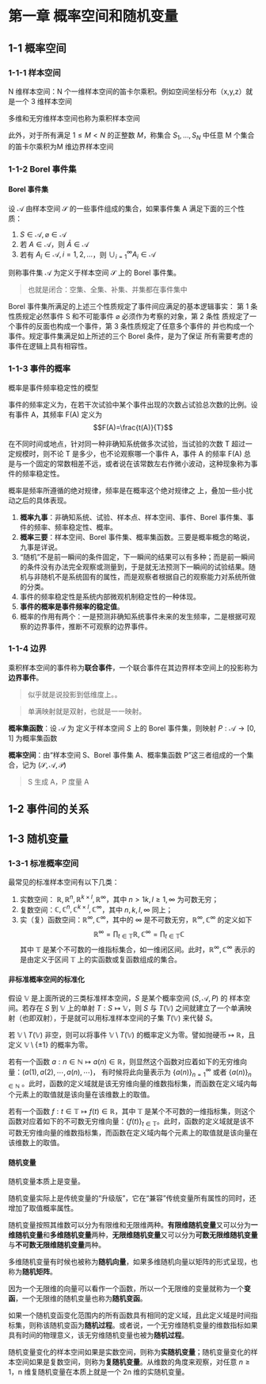 # 第一章 概率空间和随机变量

## 1-1 概率空间

### 1-1-1 样本空间

N 维样本空间：N 个一维样本空间的笛卡尔乘积。例如空间坐标分布（x,y,z）就是一个 3 维样本空间

多维和无穷维样本空间也称为乘积样本空间

此外，对于所有满足 $1\leq M<N$ 的正整数 $M$，称集合 $S_1,\dots, S_N$ 中任意
M 个集合的笛卡尔乘积为M 维边界样本空间

### 1-1-2 Borel 事件集

#### Borel 事件集

设 $\mathcal{A}$ 由样本空间 $\mathcal{S}$ 的一些事件组成的集合，如果事件集 A 满足下面的三个性质：
1. $S\in \mathcal{A}, \varnothing\in \mathcal{A}$
2. 若 $A\in \mathcal{A}$，则 $\bar{A}\in\mathcal{A}$
3. 若有 $A_i\in\mathcal{A}, i=1,2,\dots$，则 $\cup_{i=1}^{\infty}A_i\in\mathcal{A}$

则称事件集 $\mathcal{A}$ 为定义于样本空间 $\mathcal{S}$ 上的 Borel 事件集。

> 也就是闭合：空集、全集、补集、并集都在事件集中

Borel 事件集所满足的上述三个性质规定了事件间应满足的基本逻辑事实：
第 1 条性质规定必然事件 S 和不可能事件 $\varnothing$ 必须作为考察的对象，第 2 条性
质规定了一个事件的反面也构成一个事件，第 3 条性质规定了任意多个事件的
并也构成一个事件。规定事件集满足如上所述的三个 Borel 条件，是为了保证
所有需要考虑的事件在逻辑上具有相容性。

### 1-1-3 事件的概率

概率是事件频率稳定性的模型

事件的频率定义为，在若干次试验中某个事件出现的次数占试验总次数的比例。设有事件 A，其频率 F(A) 定义为
$$F(A)=\frac{t(A)}{T}$$

在不同时间或地点，针对同一种非确知系统做多次试验，当试验的次数 T 超过一定规模时，则不论 T 是多少，也不论观察哪一个事件 A，事件 A 的频率 F(A) 总是与一个固定的常数相差不远，或者说在该常数左右作微小波动，这种现象称为事件的频率稳定性。

概率是频率所遵循的绝对规律，频率是在概率这个绝对规律之
上，叠加一些小扰动之后的具体表现。

1. **概率九事**：非确知系统、试验、样本点、样本空间、事件、Borel 事件集、事件的频率、频率稳定性、概率。
2. **概率三要**：样本空间、Borel 事件集、概率集函数。三要是概率概念的略说，九事是详说。
3. “随机”不是前一瞬间的条件固定，下一瞬间的结果可以有多种；而是前一瞬间的条件没有办法完全观察或测量到，于是就无法预测下一瞬间的试验结果。随机与非随机不是系统固有的属性，而是观察者根据自己的观察能力对系统所做的分类。
4. 事件的频率稳定性是系统内部微观机制稳定性的一种体现。
5. **事件的概率是事件频率的稳定值**。
6. 概率的作用有两个：一是预测非确知系统事件未来的发生频率，二是根据可观察的边界事件，推断不可观察的边界事件。

### 1-1-4 边界

乘积样本空间的事件称为**联合事件**，一个联合事件在其边界样本空间上的投影称为**边界事件**。

> 似乎就是说投影到低维度上。。

> 单满映射就是双射，也就是一一映射。

<!-- **Borel 事件集上的概率集函数**：设 $\mathcal{A}$ 为 定义于样本空间 $S$ 上的 Borel 事件集，若映射 $P: \mathcal{A} \rightarrow[0,1]$ 满足以下三个**废话**：
1. $P(S)=1$；（废话）
2. 对任意事件 $A \in \mathcal{A}$，有 $0 \leqslant P(A) \leqslant 1$；（废话*2）
3. 若 $A_{i} \in \mathcal{A}, i=1,2, \cdots$ 是一组两两互斥的事件，即对任意 $i \neq j$ 有 $A_{i} \cap A_{j}=\varnothing$，则 $P\left(\bigcup_{i=1}^{\infty} A_{i}\right)=\sum_{i=1}^{\infty} P\left(A_{i}\right)$，（废话*3）

则称映射 $P$ 为定义于 Borel 事件集 $\mathcal{A}$ 之上的概率集函数。

**性质**：若 $\mathcal{A}$ 是定义于样本空间 $S$ 上的 Borel 事件集，$P$ 是定义于 Borel 事件集 $\mathcal{A}$ 上的概率集函数，则有**废话**六条：
1. 对任意 $A \in \mathcal{A}$，有 $P(A)=1-P(\bar{A})$；
2. 对任意 $A \in \mathcal{A}$，有 $P(A) \leqslant 1$；
3. $P(\varnothing)=0$；
4. 若事件 $A_1, A_2, \cdots, A_n$ 两两互斥，则 $P\left(\bigcup_{i=1}^{n} A_i\right)=\sum_{i=1}^{n} P\left(A_i\right)$;
5. 对任意 $A, B \in \mathcal{A}$，有 $P(A \cup B)=P(A)+P(B)-P(A \cap B)$;
6. 若 $A \subset B$，则 $P(A) \leqslant P(B)$ 。 -->

**概率集函数**：设 $\mathcal{A}$ 为 定义于样本空间 $S$ 上的 Borel 事件集，则映射 $P: \mathcal{A} \rightarrow[0,1]$ 为概率集函数

**概率空间**：由“样本空间 S、Borel 事件集 A、概率集函数 P”这三者组成的一个集合，记为 $(\mathcal{S,A,P})$

> S 生成 A，P 度量 A

## 1-2 事件间的关系

## 1-3 随机变量

### 1-3-1 标准概率空间

最常见的标准样本空间有以下几类：
1. 实数空间： $\mathbb{R},\mathbb{R}^n,\mathbb{R}^{k \times l},\mathbb{R}^\infty$，其中 $n>1k,l\geqslant 1,\infty$ 为可数无穷；
2. 复数空间：$\mathbb{C},\mathbb{C}^n,\mathbb{C}^{k \times l},\mathbb{C}^{\infty}$，其中 $n,k,l,\infty$ 同上；
3. 实（复）函数空间：$\mathbb{R}^{\infty},\mathbb{C}^{\infty}$，其中的 $\infty$ 是不可数无穷，$\mathbb{R}^{\infty},\mathbb{C}^{\infty}$ 的定义如下
$$\mathbb{R}^{\infty}=\prod_{t \in \mathbb{T}} \mathbb{R},\mathbb{C}^{\infty}=\prod_{t \in \mathbb{T}} \mathbb{C}$$
其中 $\mathbb{T}$ 是某个不可数的一维指标集合，如一维闭区间。此时，$\mathbb{R}^{\infty},\mathbb{C}^{\infty}$ 表示的是由定义于区间 $\mathbb{T}$ 上的实函数或复函数组成的集合。

#### 非标准概率空间的标准化

假设 $\mathbb{V}$ 是上面所说的三类标准样本空间，$S$ 是某个概率空间 $(S,\mathcal{A},P)$ 的 样本空间。若存在 $S$ 到 $\mathbb{V}$ 上的单射 $T: S \longmapsto \mathbb{V}$，则 $S$ 与 $T(\mathbb{V})$ 之间就建立了一个单满映射（也即双射），于是就可以用标准样本空间的子集 $T(\mathbb{V})$ 来代替 $S$。

若 $\mathbb{V}\setminus T(\mathbb{V})$ 非空，则可以将事件 $\mathbb{V}\setminus T(\mathbb{V})$ 的概率定义为零。譬如抛硬币 $\longmapsto$ $\mathbb{R}$，且定义 $\mathbb{V}\setminus \{\pm 1\}$ 的概率为零。

若有一个函数 $a:n\in\mathbb{N}\longmapsto a(n)\in\mathbb{R}$，则显然这个函数对应着如下的无穷维向量：$(a(1),a(2),\cdots,a(n),\cdots)$，
有时候将此向量表示为 $\{a(n)\}_{n=1}^{\infty}$ 或者 $\{a(n)\}_{n \in \mathbb{N}}$ 。此时，函数的定义域就是该无穷维向量的维数指标集，而函数在定义域内每个元素上的取值就是该向量在该维数上的取值。

若有一个函数 $f:t\in\mathbb{T}\longmapsto f(t)\in\mathbb{R}$，其中 $\mathbb{T}$ 是某个不可数的一维指标集，则这个函数对应着如下的不可数无穷维向量：$\{f(t)\}_{t\in\mathbb{T}}$。此时，函数的定义域就是该不可数无穷维向量的维数指标集，而函数在定义域内每个元素上的取值就是该向量在该维数上的取值。

#### 随机变量

随机变量本质上是变量。

随机变量实际上是传统变量的“升级版”，它在“兼容”传统变量所有属性的同时，还增加了取值概率属性。

随机变量按照其维数可以分为有限维和无限维两种。**有限维随机变量**又可以分为**一维随机变量**和**多维随机变量**两种，**无限维随机变量**又可以分为**可数无限维随机变量**与**不可数无限维随机变量**两种。

多维随机变量有时候也被称为**随机向量**，如果多维随机向量以矩阵的形式呈现，也称为**随机矩阵**。

因为一个无限维的向量可以看作一个函数，所以一个无限维的变量就称为一个**变函**，一个无限维的随机变量也称为**随机变函**。

如果一个随机变函变化范围内的所有函数具有相同的定义域，且此定义域是时间指标集，则称该随机变函为**随机过程**。或者说，一个无穷维随机变量的维数指标如果具有时间的物理意义，该无穷维随机变量也被为**随机过程**。

随机变量变化的样本空间如果是实数空间，则称为**实随机变量**；随机变量变化的样本空间如果是复数空间，则称为**复随机变量**。从维数的角度来观察，对任意 $n\geq 1$，n 维复随机变量在本质上就是一个 2n 维的实随机变量。